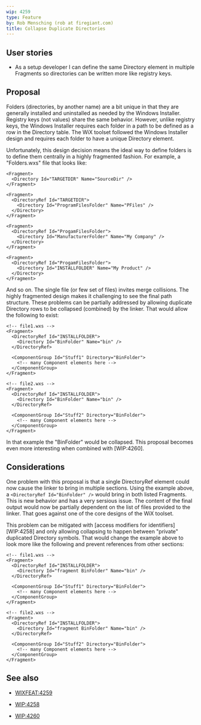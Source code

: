 ```yaml
---
wip: 4259
type: Feature
by: Rob Mensching (rob at firegiant.com)
title: Collapse Duplicate Directories
---
```


## User stories

* As a setup developer I can define the same Directory element in multiple Fragments so directories can be written more like registry keys.


## Proposal

Folders (directories, by another name) are a bit unique in that they are generally installed and uninstalled as needed by the Windows Installer.
Registry keys (not values) share the same behavior. However, unlike registry keys, the Windows Installer requires each folder in a path to be defined
as a row in the Directory table. The WiX toolset followed the Windows Installer design and requires each folder to have a unique Directory element.

Unfortunately, this design decision means the ideal way to define folders is to define them centrally in a highly fragmented fashion. For example, a "Folders.wxs" file that looks like:

    <Fragment>
      <Directory Id="TARGETDIR" Name="SourceDir" />
    </Fragment>

    <Fragment>
      <DirectoryRef Id="TARGETDIR">
        <Directory Id="ProgramFilesFolder" Name="PFiles" />
      </Directory>
    </Fragment>

    <Fragment>
      <DirectoryRef Id="ProgamFilesFolder">
        <Directory Id="ManufacturerFolder" Name="My Company" />
      </Directory>
    </Fragment>

    <Fragment>
      <DirectoryRef Id="ProgamFilesFolder">
        <Directory Id="INSTALLFOLDER" Name="My Product" />
      </Directory>
    </Fragment>

And so on. The single file (or few set of files) invites merge collisions. The highly fragmented design makes it challenging to see the final path structure. These problems can be partially addressed by allowing duplicate Directory rows to be collapsed (combined) by the linker. That would allow
the following to exist:

    <!-- file1.wxs -->
    <Fragment>
      <DirectoryRef Id="INSTALLFOLDER">
        <Directory Id="BinFolder" Name="bin" />
      </DirectoryRef>

      <ComponentGroup Id="Stuff1" Directory="BinFolder">
        <!-- many Component elements here -->
      </ComponentGroup>
    </Fragment>

    <!-- file2.wxs -->
    <Fragment>
      <DirectoryRef Id="INSTALLFOLDER">
        <Directory Id="BinFolder" Name="bin" />
      </DirectoryRef>

      <ComponentGroup Id="Stuff2" Directory="BinFolder">
        <!-- many Component elements here -->
      </ComponentGroup>
    </Fragment>

In that example the "BinFolder" would be collapsed. This proposal becomes even more interesting when combined with [WIP:4260].


## Considerations

One problem with this proposal is that a single DirectoryRef element could now cause the linker to bring in multiple sections. Using the example above, a `<DirectoryRef Id="BinFolder" />` would bring in both listed Fragments. This is new behavior and has a very sersious issue. The content of the final output would now be partially dependent on the list of files provided to the linker. That goes against one of the core designs of the WiX toolset.

This problem can be mitigated with [access modifiers for identifiers][WIP:4258] and only allowing collapsing to happen between "private" duplicated Directory symbols. That would change the example above to look more like the following and prevent references from other sections:

    <!-- file1.wxs -->
    <Fragment>
      <DirectoryRef Id="INSTALLFOLDER">
        <Directory Id="fragment BinFolder" Name="bin" />
      </DirectoryRef>

      <ComponentGroup Id="Stuff1" Directory="BinFolder">
        <!-- many Component elements here -->
      </ComponentGroup>
    </Fragment>

    <!-- file2.wxs -->
    <Fragment>
      <DirectoryRef Id="INSTALLFOLDER">
        <Directory Id="fragment BinFolder" Name="bin" />
      </DirectoryRef>

      <ComponentGroup Id="Stuff2" Directory="BinFolder">
        <!-- many Component elements here -->
      </ComponentGroup>
    </Fragment>


## See also

* [WIXFEAT:4259](http://wixtoolset.org/issues/4259/)

* [WIP:4258](4258-identifier-access-modifiers.md)

* [WIP:4260](4260-inline-directory-syntax.md)

